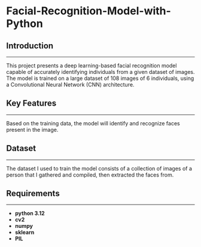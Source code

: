 # Facial-Recognition-Model-with-Python
## Introduction
---
This project presents a deep learning-based facial recognition model capable of accurately identifying individuals from a given dataset of images. The model is trained on a large dataset of 108 images of 6 individuals, using a Convolutional Neural Network (CNN) architecture.
## Key Features
---
Based on the training data, the model will identify and recognize faces present in the image.
## Dataset
---
The dataset I used to train the model consists of a collection of images of a person that I gathered and compiled, then extracted the faces from.

## Requirements
---
- **python 3.12**
- **cv2**
- **numpy**
- **sklearn**
- **PIL**
